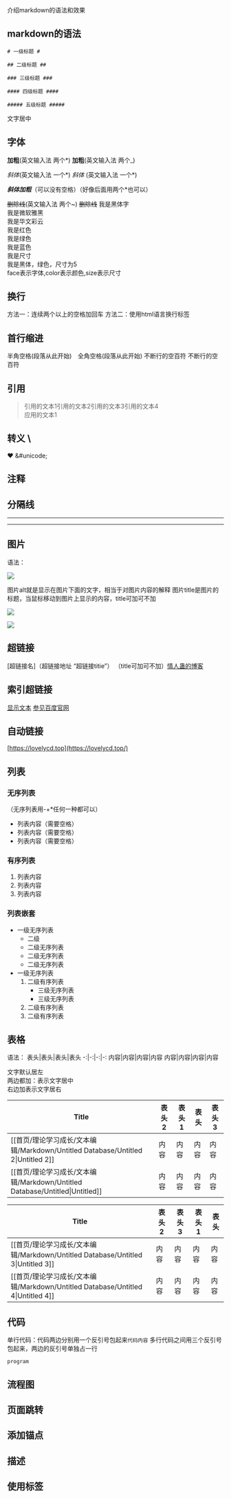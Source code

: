 介绍markdown的语法和效果

## markdown的语法

```Plain
# 一级标题 #

## 二级标题 ##

### 三级标题 ###

#### 四级标题 ####

##### 五级标题 #####
```

文字居中

## 字体

**加粗**(英文输入法 两个*) **加粗**(英文输入法 两个_)

_斜体_(英文输入法 一个*) _斜体_ (英文输入法 一个*)

_**斜体加粗**_（可以没有空格）（好像后面用两个*也可以）

~~删除线~~(英文输入法 两个~) ~~删除线~~ 我是黑体字  
我是微软雅黑  
我是华文彩云  
我是红色  
我是绿色  
我是蓝色  
我是尺寸  
我是黑体，绿色，尺寸为5  
face表示字体,color表示颜色,size表示尺寸  

## 换行

方法一：连续两个以上的空格加回车 方法二：使用html语言换行标签

## 首行缩进

半角空格(段落从此开始) 全角空格(段落从此开始) 不断行的空百符 不断行的空百符

## 引用

> 引用的文本1引用的文本2引用的文本3引用的文本4  
> 应用的文本1  

## 转义 \

❤ &\#unicode;

## 注释

## 分隔线

---

---

## 图片

语法：

[![](https://www.notion.so图片地址)](https://www.notion.so图片地址)

图片alt就是显示在图片下面的文字，相当于对图片内容的解释 图片title是图片的标题，当鼠标移动到图片上显示的内容，title可加可不加

[![](https://www.notion.so./markdown语法-md/images.jpg)](https://www.notion.so./markdown语法-md/images.jpg)

[![](https://www.notion.so%E5%9B%BE%E5%83%8F%E8%B7%AF%E5%BE%84)](https://www.notion.so%E5%9B%BE%E5%83%8F%E8%B7%AF%E5%BE%84)

## 超链接

[超链接名]（超链接地址 “超链接titie”） （title可加可不加）[情人蛊的博客](https://lovelycd.top/)

## 索引超链接

[显示文本](https://lovelycd.top/) [参见百度官网](http://www.baidu.com/)

## 自动链接

[https://lovelycd.top](https://lovelycd.top/)

## 列表

### 无序列表

（无序列表用-+*任何一种都可以）

- 列表内容（需要空格）
- 列表内容（需要空格）
- 列表内容（需要空格）

### 有序列表

1. 列表内容
2. 列表内容
3. 列表内容

### 列表嵌套

- 一级无序列表
    - 二级
    - 二级无序列表
    - 二级无序列表
    - 二级无序列表
- 一级无序列表
    1. 二级有序列表
        - 三级无序列表
        - 三级无序列表
    2. 二级有序列表
    3. 二级有序列表

## 表格

语法： 表头|表头|表头|表头 -:|-:|-:|-: 内容|内容|内容|内容 内容|内容|内容|内容

文字默认居左  
两边都加：表示文字居中  
右边加表示文字居右  

|Title|表头 2|表头 1|表头|表头 3|
|---|---|---|---|---|
|[[首页/理论学习成长/文本编辑/Markdown/Untitled Database/Untitled 2\|Untitled 2]]|内容|内容|内容|内容|
|[[首页/理论学习成长/文本编辑/Markdown/Untitled Database/Untitled\|Untitled]]|内容|内容|内容|内容|

  
  

|Title|表头 2|表头 3|表头 1|表头|
|---|---|---|---|---|
|[[首页/理论学习成长/文本编辑/Markdown/Untitled Database/Untitled 3\|Untitled 3]]|内容|内容|内容|内容|
|[[首页/理论学习成长/文本编辑/Markdown/Untitled Database/Untitled 4\|Untitled 4]]|内容|内容|内容|内容|

  
  

## 代码

单行代码：代码两边分别用一个反引号包起来`代码内容` 多行代码之间用三个反引号包起来，两边的反引号单独占一行

```Plain
program
```

## 流程图

## 页面跳转

## 添加锚点

## 描述

## 使用标签